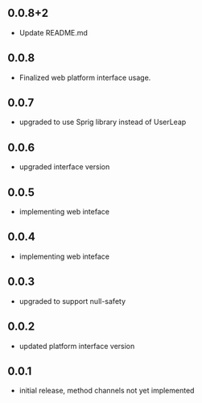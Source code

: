 ## 0.0.8+2
- Update README.md
## 0.0.8
- Finalized web platform interface usage.
## 0.0.7
- upgraded to use Sprig library instead of UserLeap
## 0.0.6
- upgraded interface version
## 0.0.5
- implementing web inteface
## 0.0.4
- implementing web inteface
## 0.0.3
- upgraded to support null-safety
## 0.0.2
- updated platform interface version
## 0.0.1
- initial release, method channels not yet implemented
